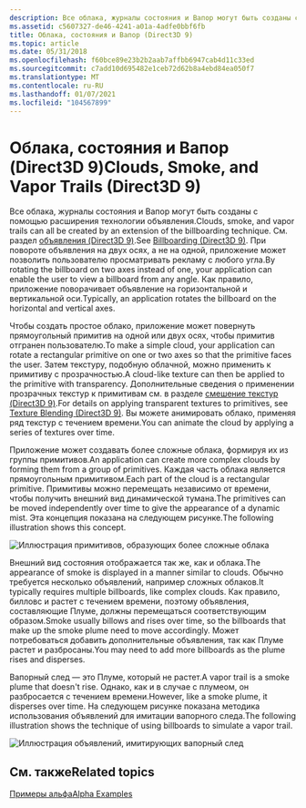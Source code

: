 ```yaml
---
description: Все облака, журналы состояния и Вапор могут быть созданы с помощью расширения технологии объявления.
ms.assetid: c5607327-de46-4241-a01a-4adfe0bbf6fb
title: Облака, состояния и Вапор (Direct3D 9)
ms.topic: article
ms.date: 05/31/2018
ms.openlocfilehash: f60bce89e23b2b2aab7affbb6947cab4d11c33ed
ms.sourcegitcommit: c7add10d695482e1ceb72d62b8a4ebd84ea050f7
ms.translationtype: MT
ms.contentlocale: ru-RU
ms.lasthandoff: 01/07/2021
ms.locfileid: "104567899"
---
```

# <a name="clouds-smoke-and-vapor-trails-direct3d-9"></a><span data-ttu-id="fdc6c-103">Облака, состояния и Вапор (Direct3D 9)</span><span class="sxs-lookup"><span data-stu-id="fdc6c-103">Clouds, Smoke, and Vapor Trails (Direct3D 9)</span></span>

<span data-ttu-id="fdc6c-104">Все облака, журналы состояния и Вапор могут быть созданы с помощью расширения технологии объявления.</span><span class="sxs-lookup"><span data-stu-id="fdc6c-104">Clouds, smoke, and vapor trails can all be created by an extension of the billboarding technique.</span></span> <span data-ttu-id="fdc6c-105">См. раздел [объявления (Direct3D 9)](billboarding.md).</span><span class="sxs-lookup"><span data-stu-id="fdc6c-105">See [Billboarding (Direct3D 9)](billboarding.md).</span></span> <span data-ttu-id="fdc6c-106">При повороте объявления на двух осях, а не на одной, приложение может позволить пользователю просматривать рекламу с любого угла.</span><span class="sxs-lookup"><span data-stu-id="fdc6c-106">By rotating the billboard on two axes instead of one, your application can enable the user to view a billboard from any angle.</span></span> <span data-ttu-id="fdc6c-107">Как правило, приложение поворачивает объявление на горизонтальной и вертикальной оси.</span><span class="sxs-lookup"><span data-stu-id="fdc6c-107">Typically, an application rotates the billboard on the horizontal and vertical axes.</span></span>

<span data-ttu-id="fdc6c-108">Чтобы создать простое облако, приложение может повернуть прямоугольный примитив на одной или двух осях, чтобы примитив отгранен пользователю.</span><span class="sxs-lookup"><span data-stu-id="fdc6c-108">To make a simple cloud, your application can rotate a rectangular primitive on one or two axes so that the primitive faces the user.</span></span> <span data-ttu-id="fdc6c-109">Затем текстуру, подобную облачной, можно применить к примитиву с прозрачностью.</span><span class="sxs-lookup"><span data-stu-id="fdc6c-109">A cloud-like texture can then be applied to the primitive with transparency.</span></span> <span data-ttu-id="fdc6c-110">Дополнительные сведения о применении прозрачных текстур к примитивам см. в разделе [смешение текстур (Direct3D 9)](texture-blending.md).</span><span class="sxs-lookup"><span data-stu-id="fdc6c-110">For details on applying transparent textures to primitives, see [Texture Blending (Direct3D 9)](texture-blending.md).</span></span> <span data-ttu-id="fdc6c-111">Вы можете анимировать облако, применяя ряд текстур с течением времени.</span><span class="sxs-lookup"><span data-stu-id="fdc6c-111">You can animate the cloud by applying a series of textures over time.</span></span>

<span data-ttu-id="fdc6c-112">Приложение может создавать более сложные облака, формируя их из группы примитивов.</span><span class="sxs-lookup"><span data-stu-id="fdc6c-112">An application can create more complex clouds by forming them from a group of primitives.</span></span> <span data-ttu-id="fdc6c-113">Каждая часть облака является прямоугольным примитивом.</span><span class="sxs-lookup"><span data-stu-id="fdc6c-113">Each part of the cloud is a rectangular primitive.</span></span> <span data-ttu-id="fdc6c-114">Примитивы можно перемещать независимо от времени, чтобы получить внешний вид динамической тумана.</span><span class="sxs-lookup"><span data-stu-id="fdc6c-114">The primitives can be moved independently over time to give the appearance of a dynamic mist.</span></span> <span data-ttu-id="fdc6c-115">Эта концепция показана на следующем рисунке.</span><span class="sxs-lookup"><span data-stu-id="fdc6c-115">The following illustration shows this concept.</span></span>

![Иллюстрация примитивов, образующих более сложные облака](images/cloud.png)

<span data-ttu-id="fdc6c-117">Внешний вид состояния отображается так же, как и облака.</span><span class="sxs-lookup"><span data-stu-id="fdc6c-117">The appearance of smoke is displayed in a manner similar to clouds.</span></span> <span data-ttu-id="fdc6c-118">Обычно требуется несколько объявлений, например сложных облаков.</span><span class="sxs-lookup"><span data-stu-id="fdc6c-118">It typically requires multiple billboards, like complex clouds.</span></span> <span data-ttu-id="fdc6c-119">Как правило, билловс и растет с течением времени, поэтому объявления, составляющие Плуме, должны перемещаться соответствующим образом.</span><span class="sxs-lookup"><span data-stu-id="fdc6c-119">Smoke usually billows and rises over time, so the billboards that make up the smoke plume need to move accordingly.</span></span> <span data-ttu-id="fdc6c-120">Может потребоваться добавить дополнительные объявления, так как Плуме растет и разбросаны.</span><span class="sxs-lookup"><span data-stu-id="fdc6c-120">You may need to add more billboards as the plume rises and disperses.</span></span>

<span data-ttu-id="fdc6c-121">Вапорный след — это Плуме, который не растет.</span><span class="sxs-lookup"><span data-stu-id="fdc6c-121">A vapor trail is a smoke plume that doesn't rise.</span></span> <span data-ttu-id="fdc6c-122">Однако, как и в случае с плумеом, он разбросается с течением времени.</span><span class="sxs-lookup"><span data-stu-id="fdc6c-122">However, like a smoke plume, it disperses over time.</span></span> <span data-ttu-id="fdc6c-123">На следующем рисунке показана методика использования объявлений для имитации вапорного следа.</span><span class="sxs-lookup"><span data-stu-id="fdc6c-123">The following illustration shows the technique of using billboards to simulate a vapor trail.</span></span>

![Иллюстрация объявлений, имитирующих вапорный след](images/vapor.png)

## <a name="related-topics"></a><span data-ttu-id="fdc6c-125">См. также</span><span class="sxs-lookup"><span data-stu-id="fdc6c-125">Related topics</span></span>

<dl> <dt>

[<span data-ttu-id="fdc6c-126">Примеры альфа</span><span class="sxs-lookup"><span data-stu-id="fdc6c-126">Alpha Examples</span></span>](alpha-examples.md)
</dt> </dl>

 

 



